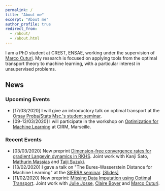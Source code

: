 ```yaml
---
permalink: /
title: "About me"
excerpt: "About me"
author_profile: true
redirect_from:
  - /about/
  - /about.html
---
```




I am a PhD student at CREST, ENSAE, working under the supervision of [Marco Cuturi](http://marcocuturi.net). My research is focused on applying tools from the optimal transport theory to machine learning, with a particular interest in unsupervised problems.

## News ##

### Upcoming Events ###
* [17/03/2020] I will give an introductory talk on optimal transport at the [Orsay Proba/Stats Msc.'s student seminar](https://www.math.u-psud.fr/-Seminaire-des-eleves-?lang=fr).
* [09-13/03/2020] I will participate in the workshop on [Optimization for Machine Learning](https://conferences.cirm-math.fr/2133.html) at CIRM, Marseille.



### Recent Events ###
* [03/03/2020] New preprint [Dimension-free convergence rates for gradient Langevin dynamics in RKHS](https://arxiv.org/abs/2003.00306). Joint work with Kanji Sato, [Mathurin Massias](https://mathurinm.github.io) and [Taiji Suzuki](http://ibis.t.u-tokyo.ac.jp/suzuki/).
* [13/02/2020] I gave a talk on "The Bures-Wasserstein Distance for Machine Learning" at the [SIERRA seminar](https://www.di.ens.fr/sierra/seminars.php). [[Slides]](https://borismuzellec.github.io/publications/bures_wasserstein_ml.pdf)
* [11/02/2020] New preprint: [Missing Data Imputation using Optimal Transport](http://arxiv.org/abs/2002.03860). Joint work with [Julie Josse](http://juliejosse.com), [Claire Boyer](http://www.lpsm.paris/pageperso/boyer/) and [Marco Cuturi](http://marcocuturi.net).
